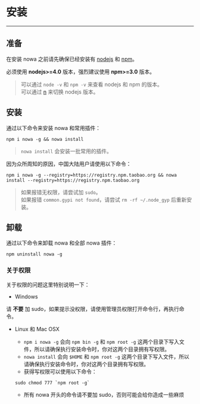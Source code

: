 # 安装

---

## 准备

在安装 nowa 之前请先确保已经安装有 [nodejs](https://nodejs.org/) 和 [npm](https://www.npmjs.com/)。

必须使用 **nodejs>=4.0** 版本，强烈建议使用 **npm>=3.0** 版本。  
> 可以通过 `node -v` 和 `npm -v` 来查看 nodejs 和 npm 的版本。  
> 可以通过 [n](http://web.npm.alibaba-inc.com/package/n) 来切换 nodejs 版本。

## 安装

通过以下命令来安装 nowa 和常用插件：

```shell
npm i nowa -g && nowa install
```

> `nowa install` 会安装一批常用的插件。

因为众所周知的原因，中国大陆用户请使用以下命令：

```shell
npm i nowa -g --registry=https://registry.npm.taobao.org && nowa install --registry=https://registry.npm.taobao.org
```

> 如果报错无权限，请尝试加 `sudo`。  
> 如果报错 `common.gypi not found`，请尝试 `rm -rf ~/.node_gyp` 后重新安装。

## 卸载

通过以下命令来卸载 nowa 和全部 nowa 插件：

```shell
npm uninstall nowa -g
```

### 关于权限

关于权限的问题这里特别说明一下：

- Windows

请 **不要** 加 sudo，如果提示没权限，请使用管理员权限打开命令行，再执行命令。

- Linux 和 Mac OSX

  - `npm i nowa -g` 会向 `npm bin -g` 和 `npm root -g` 这两个目录下写入文件，所以请确保执行安装命令时，你对这两个目录拥有写权限。  
  - `nowa install` 会向 `$HOME` 和 `npm root -g` 这两个目录下写入文件，所以请确保执行安装命令时，你对这两个目录拥有写权限。  
  - 获得写权限可以使用以下命令：
  ```shell
  sudo chmod 777 `npm root -g`
  ```
  - 所有 nowa 开头的命令请不要加 sudo，否则可能会给你造成一些麻烦
